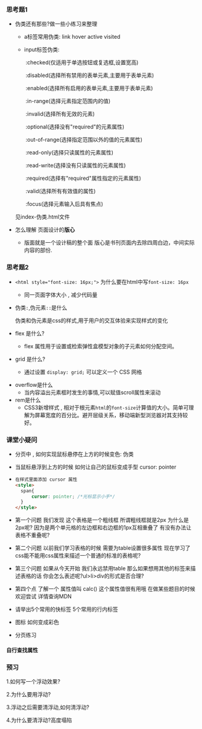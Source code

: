 ### 思考题1

+ 伪类还有那些?做一些小练习来整理

  - a标签常用伪类: link hover active  visited

  - input标签伪类:

    ​	:checked(仅适用于单选按钮或复选框,设置宽高) 

    ​	:disabled(选择所有禁用的表单元素,主要用于表单元素)

    ​	:enabled(选择所有启用的表单元素,主要用于表单元素)

    ​	:in-range(选择元素指定范围内的值)

    ​	:invalid(选择所有无效的元素)

    ​	:optional(选择没有"required"的元素属性)

    ​	:out-of-range(选择指定范围以外的值的元素属性)

    

    ​	:read-only(选择只读属性的元素属性)

    ​	:read-write(选择没有只读属性的元素属性)

    ​	:required(选择有"required"属性指定的元素属性)

    ​	:valid(选择所有有效值的属性)

    ​	:focus(选择元素输入后具有焦点)

  见index-伪类.html文件



+ 怎么理解 页面设计的**版心**
  - 版面就是一个设计稿的整个面
    版心是书刊页面内去除四周白边，中间实际内容的部份.

### 思考题2

+ `<html style="font-size: 16px;">` 为什么要在html中写`font-size: 16px`
  - 同一页面字体大小 , 减少代码量

+ 伪类`:`,伪元素`::`是什么

  伪类和伪元素是css的样式,用于用户的交互体验来实现样式的变化

+ flex 是什么?

  - flex 属性用于设置或检索弹性盒模型对象的子元素如何分配空间。

+ grid 是什么?

  - 通过设置 `display: grid;` 可以定义一个 CSS 网格

- overflow是什么
  - 当内容溢出元素框时发生的事情,可以赋值scroll属性来滚动
- rem是什么
  - CSS3新增样式 , 相对于根元素`html`的`font-size`计算值的大小。简单可理解为屏幕宽度的百分比。避开层级关系，移动端新型浏览器对其支持较好。

### 课堂小疑问

+ 分页中 , 如何实现鼠标悬停在上方的时候变色: 伪类

+ 当鼠标悬浮到上方的时候 如何让自己的鼠标变成手型 cursor: pointer

+ ```html
  在样式里面添加 cursor 属性
  <style>
  	span{
  		cursor: pointer; /*光标显示小手*/
  	}
  </style>
  ```

  



+ 第一个问题 我们发现 这个表格是一个粗线框 所谓粗线框就是2px 为什么是2px呢? 因为是两个单元格的左边框和右边框的1px互相重叠了 有没有办法让表格不重叠呢?
+ 第二个问题 以前我们学习表格的时候 需要为table设置很多属性 现在学习了css能不能用css属性来描述一个普通的标准的表格呢?
+ 第三个问题 如果从今天开始 我们永远禁用table 那么如果想用其他的标签来描述表格的话 你会怎么表述呢?ul>li>div的形式是否合理?
+ 第四个点 了解一个 属性值叫 calc() 这个属性值很有用哦 在做某些题目的时候 欢迎尝试 详情查询MDN
+ 请举出5个常用的快标签 5个常用的行内标签
+ 图标  如何变成彩色
+ 分页练习

#### 自行查找属性

### 预习

1.如何写一个浮动效果?

2.为什么要用浮动?

3.浮动之后需要清浮动,如何清浮动?

4.为什么要清浮动?高度塌陷

